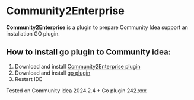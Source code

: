 # Community2Enterprise

<!-- Plugin description -->
**Community2Enterprise** is a plugin to prepare Community Idea support an installation GO plugin.

[gh:template]: https://docs.github.com/en/repositories/creating-and-managing-repositories/creating-a-repository-from-a-template
<!-- Plugin description end -->

## How to install go plugin to Community idea:

1. Download and install [Community2Enterprise plugin](https://github.com/01epa/Community2Enterprise/releases)
2. Download and install [go plugin](https://plugins.jetbrains.com/plugin/9568-go/versions#tabs)
3. Restart IDE

Tested on Community idea 2024.2.4 + Go plugin 242.xxx
